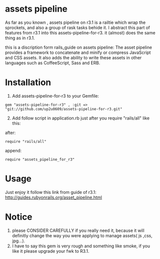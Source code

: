 # assets pipeline
As far as you known , assets pipeline on r3.1 is a railtie which wrap the sprockets, and also a group of rask tasks behide it. I abstract this part of features from r3.1 into this assets-pipeline-for-r3. it (almost) does the same thing as in r3.1.

this is a discription form rails_guide on assets pipeline:
The asset pipeline provides a framework to concatenate and minify or compress JavaScript and CSS assets. It also adds the ability to write these assets in other languages such as CoffeeScript, Sass and ERB.

# Installation

1. Add assets-pipeline-for-r3 to your Gemfile:

`gem "assets-pipeline-for-r3" , :git => "git://github.com/up2u0609/assets-pipeline-for-r3.git"`

2. Add follow script in application.rb just after you require "rails/all" like this:

after:

`require "rails/all"`

append:

`require "assets_pipeline_for_r3"`

# Usage
  Just enjoy it follow this link from guide of r3.1: http://guides.rubyonrails.org/asset_pipeline.html

# Notice
  1. please CONSIDER CAREFULLY if you really need it, because it will definitly change the way you were applying to manage assets( js ,css, jpg...).
  2. I have to say this gem is very rough and something like smoke, if you like it please upgrade your fwk to R3.1.

